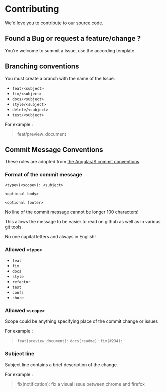 # Contributing

We'd love you to contribute to our source code.

## Found a Bug or request a feature/change ?

You're welcome to summit a Issue, use the according template.

## Branching conventions

You must create a branch with the name of the Issue.

* `feat/<subject>`
* `fix/<subject>`
* `docs/<subject>`
* `style/<subject>`
* `delete/<subject>`
* `test/<subject>`

For example :

> feat/preview_document

## Commit Message Conventions

These rules are adopted
from [the AngularJS commit conventions](https://docs.google.com/document/d/1QrDFcIiPjSLDn3EL15IJygNPiHORgU1_OOAqWjiDU5Y/)
.

### Format of the commit message

```
<type>(<scope>): <subject>

<optional body>

<optional footer>
```

No line of the commit message cannot be longer 100 characters!

This allows the message to be easier to read on github as well as in various git tools.

No one capital letters and always in English!

### Allowed `<type>`

* `feat`
* `fix`
* `docs`
* `style`
* `refactor`
* `test`
* `confs`
* `chore`

### Allowed `<scope>`

Scope could be anything specifying place of the commit change or issues

For example :

> `feat(preview_document):`
> `docs(readme):`
> `fix(#234):`

### Subject line

Subject line contains a brief description of the change.

For example :

> fix(notification): fix a visual issue between chrome and firefox

